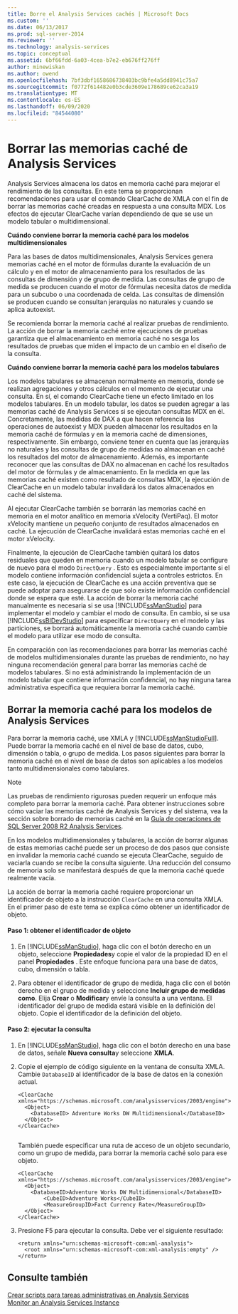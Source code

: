 ```yaml
---
title: Borre el Analysis Services cachés | Microsoft Docs
ms.custom: ''
ms.date: 06/13/2017
ms.prod: sql-server-2014
ms.reviewer: ''
ms.technology: analysis-services
ms.topic: conceptual
ms.assetid: 6bf66fdd-6a03-4cea-b7e2-eb676ff276ff
author: minewiskan
ms.author: owend
ms.openlocfilehash: 7bf3dbf1658686738403bc9bfe4a5dd8941c75a7
ms.sourcegitcommit: f0772f614482e0b3cde3609e178689ce62ca3a19
ms.translationtype: MT
ms.contentlocale: es-ES
ms.lasthandoff: 06/09/2020
ms.locfileid: "84544080"
---
```

# <a name="clear-the-analysis-services-caches"></a>Borrar las memorias caché de Analysis Services
  Analysis Services almacena los datos en memoria caché para mejorar el rendimiento de las consultas. En este tema se proporcionan recomendaciones para usar el comando ClearCache de XMLA con el fin de borrar las memorias caché creadas en respuesta a una consulta MDX. Los efectos de ejecutar ClearCache varían dependiendo de que se use un modelo tabular o multidimensional.  
  
 **Cuándo conviene borrar la memoria caché para los modelos multidimensionales**  
  
 Para las bases de datos multidimensionales, Analysis Services genera memorias caché en el motor de fórmulas durante la evaluación de un cálculo y en el motor de almacenamiento para los resultados de las consultas de dimensión y de grupo de medida. Las consultas de grupo de medida se producen cuando el motor de fórmulas necesita datos de medida para un subcubo o una coordenada de celda. Las consultas de dimensión se producen cuando se consultan jerarquías no naturales y cuando se aplica autoexist.  
  
 Se recomienda borrar la memoria caché al realizar pruebas de rendimiento. La acción de borrar la memoria caché entre ejecuciones de pruebas garantiza que el almacenamiento en memoria caché no sesga los resultados de pruebas que miden el impacto de un cambio en el diseño de la consulta.  
  
 **Cuándo conviene borrar la memoria caché para los modelos tabulares**  
  
 Los modelos tabulares se almacenan normalmente en memoria, donde se realizan agregaciones y otros cálculos en el momento de ejecutar una consulta. En sí, el comando ClearCache tiene un efecto limitado en los modelos tabulares. En un modelo tabular, los datos se pueden agregar a las memorias caché de Analysis Services si se ejecutan consultas MDX en él. Concretamente, las medidas de DAX a que hacen referencia las operaciones de autoexist y MDX pueden almacenar los resultados en la memoria caché de fórmulas y en la memoria caché de dimensiones, respectivamente. Sin embargo, conviene tener en cuenta que las jerarquías no naturales y las consultas de grupo de medidas no almacenan en caché los resultados del motor de almacenamiento. Además, es importante reconocer que las consultas de DAX no almacenan en caché los resultados del motor de fórmulas y de almacenamiento. En la medida en que las memorias caché existen como resultado de consultas MDX, la ejecución de ClearCache en un modelo tabular invalidará los datos almacenados en caché del sistema.  
  
 Al ejecutar ClearCache también se borrarán las memorias caché en memoria en el motor analítico en memoria xVelocity (VertiPaq). El motor xVelocity mantiene un pequeño conjunto de resultados almacenados en caché. La ejecución de ClearCache invalidará estas memorias caché en el motor xVelocity.  
  
 Finalmente, la ejecución de ClearCache también quitará los datos residuales que queden en memoria cuando un modelo tabular se configure de nuevo para el modo `DirectQuery` . Esto es especialmente importante si el modelo contiene información confidencial sujeta a controles estrictos. En este caso, la ejecución de ClearCache es una acción preventiva que se puede adoptar para asegurarse de que solo existe información confidencial donde se espera que esté. La acción de borrar la memoria caché manualmente es necesaria si se usa [!INCLUDE[ssManStudio](../../includes/ssmanstudio-md.md)] para implementar el modelo y cambiar el modo de consulta. En cambio, si se usa [!INCLUDE[ssBIDevStudio](../../includes/ssbidevstudio-md.md)] para especificar `DirectQuery` en el modelo y las particiones, se borrará automáticamente la memoria caché cuando cambie el modelo para utilizar ese modo de consulta.  
  
 En comparación con las recomendaciones para borrar las memorias caché de modelos multidimensionales durante las pruebas de rendimiento, no hay ninguna recomendación general para borrar las memorias caché de modelos tabulares. Si no está administrando la implementación de un modelo tabular que contiene información confidencial, no hay ninguna tarea administrativa específica que requiera borrar la memoria caché.  
  
## <a name="clear-the-cache-for-analysis-services-models"></a>Borrar la memoria caché para los modelos de Analysis Services  
 Para borrar la memoria caché, use XMLA y [!INCLUDE[ssManStudioFull](../../includes/ssmanstudiofull-md.md)]. Puede borrar la memoria caché en el nivel de base de datos, cubo, dimensión o tabla, o grupo de medida. Los pasos siguientes para borrar la memoria caché en el nivel de base de datos son aplicables a los modelos tanto multidimensionales como tabulares.  
  
> [!NOTE]  
>  Las pruebas de rendimiento rigurosas pueden requerir un enfoque más completo para borrar la memoria caché. Para obtener instrucciones sobre cómo vaciar las memorias caché de Analysis Services y del sistema, vea la sección sobre borrado de memorias caché en la [Guía de operaciones de SQL Server 2008 R2 Analysis Services](https://go.microsoft.com/fwlink/?linkID=https://go.microsoft.com/fwlink/?LinkID=225539).  
  
 En los modelos multidimensionales y tabulares, la acción de borrar algunas de estas memorias caché puede ser un proceso de dos pasos que consiste en invalidar la memoria caché cuando se ejecuta ClearCache, seguido de vaciarla cuando se recibe la consulta siguiente. Una reducción del consumo de memoria solo se manifestará después de que la memoria caché quede realmente vacía.  
  
 La acción de borrar la memoria caché requiere proporcionar un identificador de objeto a la instrucción `ClearCache` en una consulta XMLA. En el primer paso de este tema se explica cómo obtener un identificador de objeto.  
  
#### <a name="step-1-get-the-object-identifier"></a>Paso 1: obtener el identificador de objeto  
  
1.  En [!INCLUDE[ssManStudio](../../includes/ssmanstudio-md.md)], haga clic con el botón derecho en un objeto, seleccione **Propiedades**y copie el valor de la propiedad ID en el panel **Propiedades** . Este enfoque funciona para una base de datos, cubo, dimensión o tabla.  
  
2.  Para obtener el identificador de grupo de medida, haga clic con el botón derecho en el grupo de medida y seleccione **Incluir grupo de medidas como**. Elija **Crear** o **Modificar**y envíe la consulta a una ventana. El identificador del grupo de medida estará visible en la definición del objeto. Copie el identificador de la definición del objeto.  
  
#### <a name="step-2-run-the-query"></a>Paso 2: ejecutar la consulta  
  
1.  En [!INCLUDE[ssManStudio](../../includes/ssmanstudio-md.md)], haga clic con el botón derecho en una base de datos, señale **Nueva consulta**y seleccione **XMLA**.  
  
2.  Copie el ejemplo de código siguiente en la ventana de consulta XMLA. Cambie `DatabaseID` al identificador de la base de datos en la conexión actual.  
  
    ```  
    <ClearCache xmlns="https://schemas.microsoft.com/analysisservices/2003/engine">  
      <Object>  
        <DatabaseID> Adventure Works DW Multidimensional</DatabaseID>  
      </Object>  
    </ClearCache>  
  
    ```  
  
     También puede especificar una ruta de acceso de un objeto secundario, como un grupo de medida, para borrar la memoria caché solo para ese objeto.  
  
    ```  
    <ClearCache xmlns="https://schemas.microsoft.com/analysisservices/2003/engine">  
      <Object>  
        <DatabaseID>Adventure Works DW Multidimensional</DatabaseID>  
            <CubeID>Adventure Works</CubeID>  
            <MeasureGroupID>Fact Currency Rate</MeasureGroupID>  
      </Object>  
    </ClearCache>  
    ```  
  
3.  Presione F5 para ejecutar la consulta. Debe ver el siguiente resultado:  
  
    ```  
    <return xmlns="urn:schemas-microsoft-com:xml-analysis">  
      <root xmlns="urn:schemas-microsoft-com:xml-analysis:empty" />  
    </return>  
    ```  
  
## <a name="see-also"></a>Consulte también  
 [Crear scripts para tareas administrativas en Analysis Services](../script-administrative-tasks-in-analysis-services.md)   
 [Monitor an Analysis Services Instance](monitor-an-analysis-services-instance.md)  
  
  
